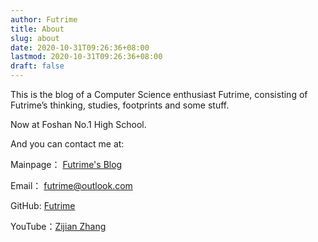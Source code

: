 ```yaml
---
author: Futrime
title: About
slug: about
date: 2020-10-31T09:26:36+08:00
lastmod: 2020-10-31T09:26:36+08:00
draft: false
---
```


This is the blog of a Computer Science enthusiast Futrime, consisting of Futrime’s thinking, studies, footprints and some stuff.

Now at Foshan No.1 High School.

And you can contact me at:

Mainpage： [Futrime's Blog](https://blog.futrime.com)

Email： [futrime@outlook.com](mailto:futrime@outlook.com)

GitHub: [Futrime](https://github.com/Futrime)

YouTube：[Zijian Zhang](https://youtube.com/channel/UCS7VqGPsLgyTQxg7sLTVg3Q)
